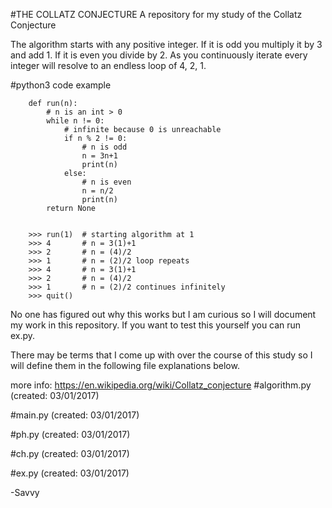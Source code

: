 #THE COLLATZ CONJECTURE
A repository for my study of the Collatz Conjecture

The algorithm starts with any positive integer. If it is odd you multiply it by 3 and add 1. If it is even you divide by 2.
As you continuously iterate every integer will resolve to an endless loop of 4, 2, 1.

#python3 code example

        def run(n):
            # n is an int > 0
            while n != 0: 
                # infinite because 0 is unreachable
                if n % 2 != 0:
                    # n is odd
                    n = 3n+1
                    print(n)
                else:
                    # n is even
                    n = n/2
                    print(n)
            return None
        
        
        >>> run(1)  # starting algorithm at 1
        >>> 4       # n = 3(1)+1
        >>> 2       # n = (4)/2
        >>> 1       # n = (2)/2 loop repeats
        >>> 4       # n = 3(1)+1
        >>> 2       # n = (4)/2
        >>> 1       # n = (2)/2 continues infinitely
        >>> quit() 
        
        

No one has figured out why this works but I am curious so I will document my work in this repository. If you want to test this yourself you can run ex.py.



There may be terms that I come up with over the course of this study so I will define them in the following file explanations below.

more info: https://en.wikipedia.org/wiki/Collatz_conjecture
#algorithm.py
(created: 03/01/2017)
  
#main.py
(created: 03/01/2017)

#ph.py
(created: 03/01/2017)

#ch.py
(created: 03/01/2017)

#ex.py
(created: 03/01/2017)

-Savvy
